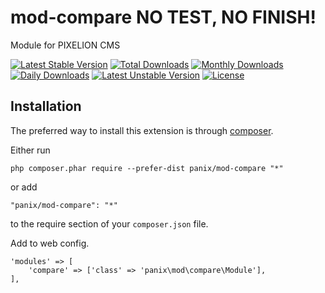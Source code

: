 mod-compare NO TEST, NO FINISH!
===========
Module for PIXELION CMS

[![Latest Stable Version](https://poser.pugx.org/panix/mod-compare/v/stable)](https://packagist.org/packages/panix/mod-compare) [![Total Downloads](https://poser.pugx.org/panix/mod-compare/downloads)](https://packagist.org/packages/panix/mod-compare) [![Monthly Downloads](https://poser.pugx.org/panix/mod-compare/d/monthly)](https://packagist.org/packages/panix/mod-compare) [![Daily Downloads](https://poser.pugx.org/panix/mod-compare/d/daily)](https://packagist.org/packages/panix/mod-compare) [![Latest Unstable Version](https://poser.pugx.org/panix/mod-compare/v/unstable)](https://packagist.org/packages/panix/mod-compare) [![License](https://poser.pugx.org/panix/mod-compare/license)](https://packagist.org/packages/panix/mod-compare)


Installation
------------

The preferred way to install this extension is through [composer](http://getcomposer.org/download/).

Either run

```
php composer.phar require --prefer-dist panix/mod-compare "*"
```

or add

```
"panix/mod-compare": "*"
```

to the require section of your `composer.json` file.

Add to web config.
```
'modules' => [
    'compare' => ['class' => 'panix\mod\compare\Module'],
],

